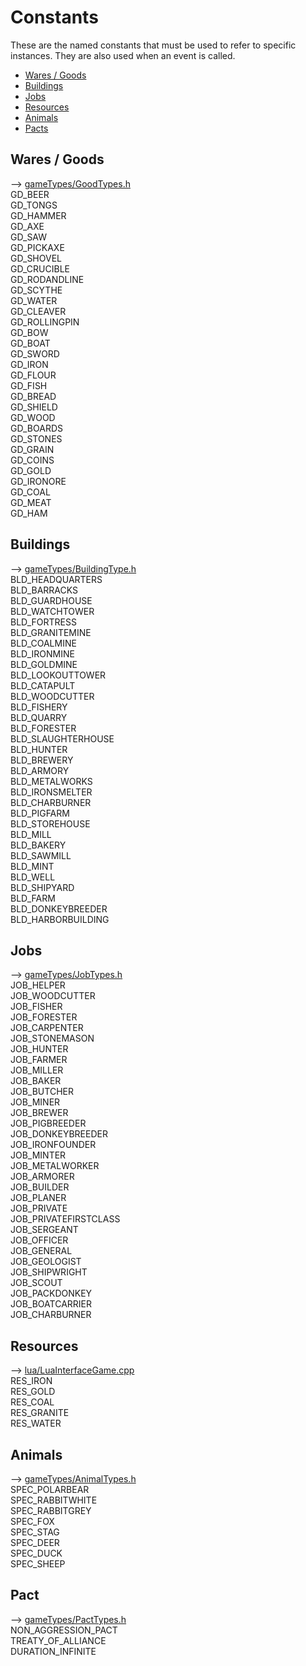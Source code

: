 <!--
Copyright (C) 2018 - 2021 Settlers Freaks <sf-team at siedler25.org>

SPDX-License-Identifier: GPL-2.0-or-later
-->

# Constants

These are the named constants that must be used to refer to specific instances.
They are also used when an event is called.

- [Wares / Goods](#Wares-/-Goods)  
- [Buildings](#Buildings)  
- [Jobs](#Jobs)  
- [Resources](#Resources)  
- [Animals](#Animals)  
- [Pacts](#Pacts)  

## Wares / Goods

--> [gameTypes/GoodTypes.h](../../libs/s25main/gameTypes/GoodTypes.h)  
GD_BEER  
GD_TONGS  
GD_HAMMER  
GD_AXE  
GD_SAW  
GD_PICKAXE  
GD_SHOVEL  
GD_CRUCIBLE  
GD_RODANDLINE  
GD_SCYTHE  
GD_WATER  
GD_CLEAVER  
GD_ROLLINGPIN  
GD_BOW  
GD_BOAT  
GD_SWORD  
GD_IRON  
GD_FLOUR  
GD_FISH  
GD_BREAD  
GD_SHIELD  
GD_WOOD  
GD_BOARDS  
GD_STONES  
GD_GRAIN  
GD_COINS  
GD_GOLD  
GD_IRONORE  
GD_COAL  
GD_MEAT  
GD_HAM  

## Buildings

--> [gameTypes/BuildingType.h](../../libs/s25main/gameTypes/BuildingType.h)  
BLD_HEADQUARTERS  
BLD_BARRACKS  
BLD_GUARDHOUSE  
BLD_WATCHTOWER  
BLD_FORTRESS  
BLD_GRANITEMINE  
BLD_COALMINE  
BLD_IRONMINE  
BLD_GOLDMINE  
BLD_LOOKOUTTOWER  
BLD_CATAPULT  
BLD_WOODCUTTER  
BLD_FISHERY  
BLD_QUARRY  
BLD_FORESTER  
BLD_SLAUGHTERHOUSE  
BLD_HUNTER  
BLD_BREWERY  
BLD_ARMORY  
BLD_METALWORKS  
BLD_IRONSMELTER  
BLD_CHARBURNER  
BLD_PIGFARM  
BLD_STOREHOUSE  
BLD_MILL  
BLD_BAKERY  
BLD_SAWMILL  
BLD_MINT  
BLD_WELL  
BLD_SHIPYARD  
BLD_FARM  
BLD_DONKEYBREEDER  
BLD_HARBORBUILDING  

## Jobs

--> [gameTypes/JobTypes.h](../../libs/s25main/gameTypes/JobTypes.h)  
JOB_HELPER  
JOB_WOODCUTTER  
JOB_FISHER  
JOB_FORESTER  
JOB_CARPENTER  
JOB_STONEMASON  
JOB_HUNTER  
JOB_FARMER  
JOB_MILLER  
JOB_BAKER  
JOB_BUTCHER  
JOB_MINER  
JOB_BREWER  
JOB_PIGBREEDER  
JOB_DONKEYBREEDER  
JOB_IRONFOUNDER  
JOB_MINTER  
JOB_METALWORKER  
JOB_ARMORER  
JOB_BUILDER  
JOB_PLANER  
JOB_PRIVATE  
JOB_PRIVATEFIRSTCLASS  
JOB_SERGEANT  
JOB_OFFICER  
JOB_GENERAL  
JOB_GEOLOGIST  
JOB_SHIPWRIGHT  
JOB_SCOUT  
JOB_PACKDONKEY  
JOB_BOATCARRIER  
JOB_CHARBURNER

## Resources

--> [lua/LuaInterfaceGame.cpp](../../libs/s25main/lua/LuaInterfaceGame.cpp)  
RES_IRON  
RES_GOLD  
RES_COAL  
RES_GRANITE  
RES_WATER  

## Animals

--> [gameTypes/AnimalTypes.h](../../libs/s25main/gameTypes/AnimalTypes.h)  
SPEC_POLARBEAR  
SPEC_RABBITWHITE  
SPEC_RABBITGREY  
SPEC_FOX  
SPEC_STAG  
SPEC_DEER  
SPEC_DUCK  
SPEC_SHEEP  

## Pact

--> [gameTypes/PactTypes.h](../../libs/s25main/gameTypes/PactTypes.h)  
NON_AGGRESSION_PACT  
TREATY_OF_ALLIANCE  
DURATION_INFINITE
